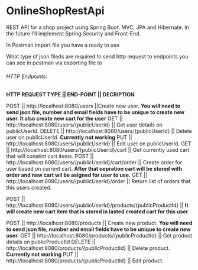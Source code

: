 # OnlineShopRestApi
REST API for a shop project using Spring Boot, MVC, JPA and Hibernate. In the future I'll implement Spring Security and Front-End.


In Postman import file you have a ready to use 

What type of json fileds are required to send http request to endpoints you can see in postman via exporting file to 
###### HTTP Endpoints:

**HTTP REQUEST TYPE || END-POINT || DECRIPTION**

POST   || http://localhost:8080/users  ||Create new user. **You will need to send json file, number and email fields have to be unique to create new user. It also create new cart for the user**
GET    || http://localhost:8080/users/{publicUserId} || Get user details on publicUserId.
DELETE || http://localhost:8080/users/{publicUserId} || Delete user on publicUserId. **Currently not working**
PUT    || http://localhost:8080/users/{publicUserId} || Edit user on publicUserId.
GET    || http://localhost:8080/users/{publicUserId}/cart || Get currently used cart that will conatint cart items.
POST   || http://localhost:8080/users/{publicUserId}/cart/order || Create order for user based on current cart. **After that oepration cart will be stored with order and new cart wil be asigned for user to use.**
GET    || http://localhost:8080/users/{publicUserId}/order || Return list of orders that this users created.

POST   || http://localhost:8080/users/{publicUserId}/products/{publicProductId} || **It will create new cart item that is stored in lasted created cart for this user**

POST   || http://localhost:8080/products || Create new product. **You will need to send json file, number and email fields have to be unique to create new user.**
GET    || http://localhost:8080/products/{publicProductId} || Get product details on publicProductId
DELETE || http://localhost:8080/products/{publicProductId} || Delete product. **Currently not working**
PUT    || http://localhost:8080/products/{publicProductId} || Edit product. 
